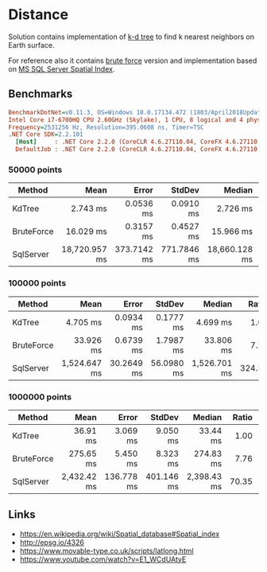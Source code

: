 # Distance

Solution contains implementation of [k-d tree](https://en.wikipedia.org/wiki/K-d_tree) to find k nearest neighbors on Earth surface.

For reference also it contains [brute force](./distance/BruteForce/LocationsBruteRepository.cs) version and implementation based on [MS SQL Server Spatial Index](./distance/Sql/LocationsSqlRepository.cs).

## Benchmarks

``` ini
BenchmarkDotNet=v0.11.3, OS=Windows 10.0.17134.472 (1803/April2018Update/Redstone4)
Intel Core i7-6700HQ CPU 2.60GHz (Skylake), 1 CPU, 8 logical and 4 physical cores
Frequency=2531256 Hz, Resolution=395.0608 ns, Timer=TSC
.NET Core SDK=2.2.101
  [Host]     : .NET Core 2.2.0 (CoreCLR 4.6.27110.04, CoreFX 4.6.27110.04), 64bit RyuJIT
  DefaultJob : .NET Core 2.2.0 (CoreCLR 4.6.27110.04, CoreFX 4.6.27110.04), 64bit RyuJIT
```

### 50000 points

|     Method |          Mean |       Error |      StdDev |        Median |    Ratio | RatioSD | Rank |
|----------- |--------------:|------------:|------------:|--------------:|---------:|--------:|-----:|
|     KdTree |      2.743 ms |   0.0536 ms |   0.0910 ms |      2.726 ms |     1.00 |    0.00 |    1 |
| BruteForce |     16.029 ms |   0.3157 ms |   0.4527 ms |     15.966 ms |     5.82 |    0.27 |    2 |
|  SqlServer | 18,720.957 ms | 373.7142 ms | 771.7846 ms | 18,660.128 ms | 6,888.28 |  329.33 |    3 |

### 100000 points

|     Method |         Mean |      Error |     StdDev |       Median |  Ratio | RatioSD | Rank |
|----------- |-------------:|-----------:|-----------:|-------------:|-------:|--------:|-----:|
|     KdTree |     4.705 ms |  0.0934 ms |  0.1777 ms |     4.699 ms |   1.00 |    0.00 |    1 |
| BruteForce |    33.926 ms |  0.6739 ms |  1.7987 ms |    33.806 ms |   7.21 |    0.46 |    2 |
|  SqlServer | 1,524.647 ms | 30.2649 ms | 56.0980 ms | 1,526.701 ms | 324.56 |   16.41 |    3 |

### 1000000 points

|     Method |        Mean |      Error |     StdDev |      Median | Ratio | RatioSD | Rank |
|----------- |------------:|-----------:|-----------:|------------:|------:|--------:|-----:|
|     KdTree |    36.91 ms |   3.069 ms |   9.050 ms |    33.44 ms |  1.00 |    0.00 |    1 |
| BruteForce |   275.65 ms |   5.450 ms |   8.323 ms |   274.83 ms |  7.76 |    1.79 |    2 |
|  SqlServer | 2,432.42 ms | 136.778 ms | 401.146 ms | 2,398.43 ms | 70.35 |   21.49 |    3 |


## Links

* <https://en.wikipedia.org/wiki/Spatial_database#Spatial_index>
* <http://epsg.io/4326>
* <https://www.movable-type.co.uk/scripts/latlong.html>
* <https://www.youtube.com/watch?v=E1_WCdUAtyE>
